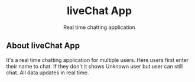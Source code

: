 <h1 align="center">liveChat App</h1>

<p align="center">
    Real time chatting application
</p>

## About liveChat App

It's a real time chatting application for multiple users. Here users first enter their name to chat. If they don't it shows Unknown user but user can still chat. All data updates in real time. 



